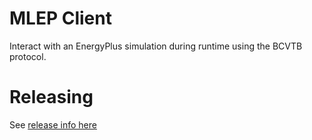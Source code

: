 # MLEP Client
Interact with an EnergyPlus simulation during runtime using the BCVTB protocol.

# Releasing
See [release info here](https://gist.github.com/corymosiman12/26fb682df2d36b5c9155f344eccbe404#releasing)
